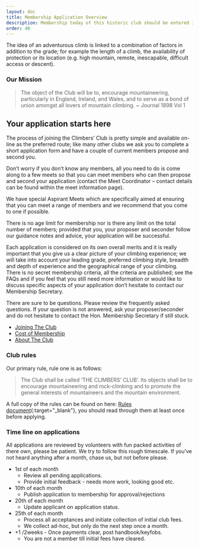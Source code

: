 ```yaml
---
layout: doc
title: Membership Application Overview
description: Membership today of this historic club should be entered into with pride. We are open to any enthusiastic and competent rock-climber or mountaineer who is experienced at leading adventurous climbs; we are not a club for novices or the inexperienced.
order: 40
---
```


The idea of an adventurous climb is linked to a combination of factors in addition to the grade; for example the length of a climb, the availability of protection or its location (e.g. high mountain, remote, inescapable, difficult access or descent).

### Our Mission

> The object of the Club will be to, encourage mountaineering, particularly in England, Ireland, and Wales, and to serve as a bond of union amongst all lovers of mountain climbing. ~ Journal 1898 Vol 1

## Your application starts here

The process of joining the Climbers’ Club is pretty simple and available on-line as the preferred route; like many other clubs we ask you to complete a short application form and have a couple of current members propose and second you.

Don’t worry if you don’t know any members, all you need to do is come along to a few meets so that you can meet members who can then propose and second your application (contact the Meet Coordinator – contact details can be found within the meet information page).

We have special Aspirant Meets which are specifically aimed at ensuring that you can meet a range of members and we recommend that you come to one if possible.

There is no age limit for membership nor is there any limit on the total number of members; provided that you, your proposer and seconder follow our guidance notes and advice, your application will be successful.

Each application is considered on its own overall merits and it is really important that you give us a clear picture of your climbing experience; we will take into account your leading grade, preferred climbing style, breadth and depth of experience and the geographical range of your climbing. There is no secret membership criteria, all the criteria are published; see the FAQs and if you feel that you still need more information or would like to discuss specific aspects of your application don’t hesitate to contact our Membership Secretary.

There are sure to be questions. Please review the frequently asked questions. If your question is not answered, ask your proposer/seconder and do not hesitate to contact the Hon. Membership Secretary if still stuck.

- [Joining The Club](/docs/membership/joining-the-club)
- [Cost of Membership](/docs/membership/cost-of-membership)
- [About The Club](/docs/membership/about-the-club)

### Club rules

Our primary rule, rule one is as follows:

> The Club shall be called ‘THE CLIMBERS’ CLUB’. Its objects shall be to encourage mountaineering and
> rock-climbing and to promote the general interests of mountaineers and the mountain environment.

A full copy of the rules can be found on here: [Rules document](/docs/membership/CC-Rules-15.pdf){:target="\_blank"}, you should read through them at least once before applying.

### Time line on applications

All applications are reviewed by volunteers with fun packed activities of there own, please be patient.
We try to follow this rough timescale. If you’ve not heard anything after a month, chase us, but not before please.

- 1st of each month
  - Review all pending applications.
  - Provide initial feedback - needs more work, looking good etc.
- 10th of each month
  - Publish application to membership for approval/rejections
- 20th of each month
  - Update applicant on application status.
- 25th of each month
  - Process all acceptances and initiate collection of initial club fees.
  - We collect ad-hoc, but only do the next step once a month.
- +1 /2weeks - Once payments clear, post handbook/keyfobs.
  - You are not a member till initial fees have cleared.
